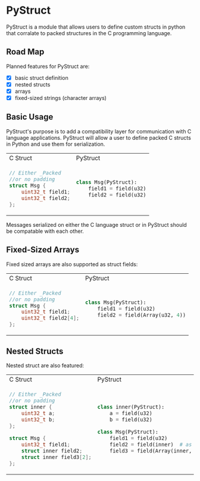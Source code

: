 # PyStruct
PyStruct is a module that allows users to define custom structs in python that 
corralate to packed structures in the C programming language. 

## Road Map
Planned features for PyStruct are:

  - [x] basic struct definition
  - [x] nested structs
  - [x] arrays
  - [x] fixed-sized strings (character arrays) 

## Basic Usage
PyStruct's purpose is to add a compatibility layer for communication with C 
language applications. PyStruct will allow a user to define packed C structs in 
Python and use them for serialization.

<center>
<table>
<tr>
<td>C Struct</td><td>PyStruct</td>
</tr>
<tr>
<td>

```C
// Either _Packed 
//or no padding
struct Msg {
    uint32_t field1;
    uint32_t field2;
};
```

</td>
<td>

```python
class Msg(PyStruct):
    field1 = field(u32)
    field2 = field(u32)
```

</td>
</table>
</center>

Messages serialized on either the C language struct or in PyStruct should be compatable with each other.

## Fixed-Sized Arrays

Fixed sized arrays are also supported as struct fields:

<center>
<table>
<tr>
<td>C Struct</td><td>PyStruct</td>
</tr>
<tr>
<td>

```C
// Either _Packed 
//or no padding
struct Msg {
    uint32_t field1;
    uint32_t field2[4];
};
```

</td>
<td>

```python
class Msg(PyStruct):
    field1 = field(u32)
    field2 = field(Array(u32, 4))
```

</td>
</table>
</center>

## Nested Structs

Nested struct are also featured:
<center>
<table>
<tr>
<td>C Struct</td><td>PyStruct</td>
</tr>
<tr>
<td>

```C
// Either _Packed 
//or no padding
struct inner {
    uint32_t a;
    uint32_t b;
};

struct Msg {
    uint32_t field1;
    struct inner field2; 
    struct inner field3[2];
};
```

</td>
<td>

```python
class inner(PyStruct):
    a = field(u32)
    b = field(u32)

class Msg(PyStruct):
    field1 = field(u32)
    field2 = field(inner)  # as a scalar field
    field3 = field(Array(inner, 2)) # and as array
```

</td>
</table>
</center>
